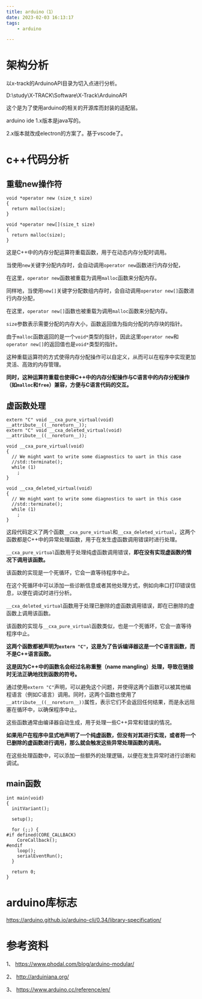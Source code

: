 ```yaml
---
title: arduino（1）
date: 2023-02-03 16:13:17
tags:
	- arduino

---
```




# 架构分析

以x-track的ArduinoAPI目录为切入点进行分析。

D:\study\X-TRACK\Software\X-Track\ArduinoAPI

这个是为了使用arduino的相关的开源库而封装的适配层。





arduino ide 1.x版本是java写的。

2.x版本就改成electron的方案了。基于vscode了。

# c++代码分析

## 重载new操作符

```
void *operator new (size_t size)
{
  return malloc(size);
}

void *operator new[](size_t size)
{
  return malloc(size);
}
```

这是C++中的内存分配运算符重载函数，用于在动态内存分配时调用。

当使用`new`关键字分配内存时，会自动调用`operator new`函数进行内存分配，

在这里，`operator new`函数被重载为调用`malloc`函数来分配内存。

同样地，当使用`new[]`关键字分配数组内存时，会自动调用`operator new[]`函数进行内存分配，

在这里，`operator new[]`函数也被重载为调用`malloc`函数来分配内存。

`size`参数表示需要分配的内存大小，函数返回值为指向分配的内存块的指针。

由于`malloc`函数返回的是一个`void*`类型的指针，因此这里`operator new`和`operator new[]`的返回值也是`void*`类型的指针。

这种重载运算符的方式使得内存分配操作可以自定义，从而可以在程序中实现更加灵活、高效的内存管理。

**同时，这种运算符重载也使得C++中的内存分配操作与C语言中的内存分配操作（如`malloc`和`free`）兼容，方便与C语言代码的交互。**

## 虚函数处理

```
extern "C" void __cxa_pure_virtual(void) __attribute__((__noreturn__));
extern "C" void __cxa_deleted_virtual(void) __attribute__((__noreturn__));

void __cxa_pure_virtual(void)
{
  // We might want to write some diagnostics to uart in this case
  //std::terminate();
  while (1)
    ;
}

void __cxa_deleted_virtual(void)
{
  // We might want to write some diagnostics to uart in this case
  //std::terminate();
  while (1)
    ;
}
```

这段代码定义了两个函数`__cxa_pure_virtual`和`__cxa_deleted_virtual`，这两个函数都是C++中的异常处理函数，用于在发生虚函数调用错误时进行处理。

`__cxa_pure_virtual`函数用于处理纯虚函数调用错误，**即在没有实现虚函数的情况下调用该函数。**

该函数的实现是一个死循环，它会一直等待程序中止。

在这个死循环中可以添加一些诊断信息或者其他处理方式，例如向串口打印错误信息，以便在调试时进行分析。

`__cxa_deleted_virtual`函数用于处理已删除的虚函数调用错误，即在已删除的虚函数上调用该函数。

该函数的实现与`__cxa_pure_virtual`函数类似，也是一个死循环，它会一直等待程序中止。

**这两个函数都被声明为`extern "C"`，这是为了告诉编译器这是一个C语言函数，而不是C++语言函数。**

**这是因为C++中的函数名会经过名称重整（name mangling）处理，导致在链接时无法正确地找到函数的符号。**

通过使用`extern "C"`声明，可以避免这个问题，并使得这两个函数可以被其他编程语言（例如C语言）调用。同时，这两个函数也使用了`__attribute__((__noreturn__))`属性，表示它们不会返回任何结果，而是永远阻塞在循环中，以确保程序中止。

这些函数通常由编译器自动生成，用于处理一些C++异常和错误的情况。

**如果用户在程序中显式地声明了一个纯虚函数，但没有对其进行实现，或者将一个已删除的虚函数进行调用，那么就会触发这些异常处理函数的调用。**

在这些处理函数中，可以添加一些额外的处理逻辑，以便在发生异常时进行诊断和调试。

## main函数

```
int main(void)
{
  initVariant();

  setup();

  for (;;) {
#if defined(CORE_CALLBACK)
    CoreCallback();
#endif
    loop();
    serialEventRun();
  }

  return 0;
}
```

# arduino库标志



https://arduino.github.io/arduino-cli/0.34/library-specification/

# 参考资料

1、
https://www.phodal.com/blog/arduino-modular/

2、
http://arduiniana.org/

3、
https://www.arduino.cc/reference/en/